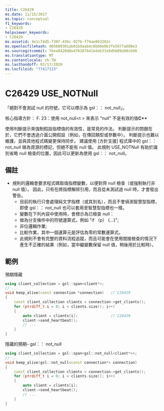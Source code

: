 ```yaml
---
title: C26429
ms.date: 11/15/2017
ms.topic: conceptual
f1_keywords:
- C26429
helpviewer_keywords:
- C26429
ms.assetid: 4e1c74d5-7307-436c-927b-f74ae863282c
ms.openlocfilehash: d05608301ab01b9aab4c6bb0e0b3fe5977a688e3
ms.sourcegitcommit: 7bea0420d0e476287641edeb33a9d5689a98cb98
ms.translationtype: MT
ms.contentlocale: zh-TW
ms.lasthandoff: 02/17/2020
ms.locfileid: "77417133"
---
```

# <a name="c26429-use_notnull"></a>C26429 USE_NOTNull

「絕對不會測試 null 的符號，它可以標示為 gsl：： not_null」。

核心指導方針： F. 23：使用 not_null\<t > 來表示 "null" 不是有效的值**C++**

使用判斷提示來強制假設指標值的有效性，是常見的作法。 判斷提示的問題在於，它們不會透過介面公開假設（例如，在傳回類型或參數中）。 判斷提示也難以維護，並與其他程式碼變更保持同步。 建議使用 [方針支援] 程式庫中的 gsl：： not_null 做為資源的標記，但絕不能有 null 值。 此規則 USE_NOTNull 有助於識別省略 null 檢查的位置，因此可以更新為使用 gsl：： not_null。

## <a name="remarks"></a>備註

- 規則的邏輯會要求程式碼取值指標變數，以便對齊 null 檢查（或強制執行非 null 值）。 因此，只有在將指標解除引用，而且從未測試過 null 時，才會發出警告。
  - 目前的執行只會處理純文字指標（或其別名），而且不會偵測智慧型指標，即使 gsl：： not_null 也可以套用至智慧型指標也一樣。
  - 變數在下列內容中使用時，會標示為已檢查 null：
  - 做為分支條件中的符號運算式，例如 "if （p） {...}";
  - 非位邏輯作業;
  - 比較作業，其中一個運算元是評估為零的常數運算式。
  - 此規則不會有完整的資料流程追蹤，而且可能會在使用間接檢查的情況下產生不正確的結果（例如，當中繼變數保留 null 值，稍後用於比較時）。

## <a name="example"></a>範例

預期隱藏

```cpp
using client_collection = gsl::span<client*>;
// ...
void keep_alive(const connection *connection)   // C26429
{
    const client_collection clients = connection->get_clients();
    for (ptrdiff_t i = 0; i < clients.size(); i++)
    {
        auto client = clients[i];               // C26429
        client->send_heartbeat();
        // ...
    }
}
```

隱藏的預期– gsl：： not_null

```cpp
using client_collection = gsl::span<gsl::not_null<client*>>;
// ...
void keep_alive(gsl::not_null<const connection*> connection)
{
    const client_collection clients = connection->get_clients();
    for (ptrdiff_t i = 0; i < clients.size(); i++)
    {
        auto client = clients[i];
        client->send_heartbeat();
        // ...
    }
}
```
